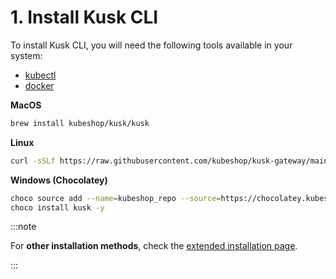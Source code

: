 # 1. Install Kusk CLI 

To install Kusk CLI, you will need the following tools available in your system:

- [kubectl](https://kubernetes.io/docs/tasks/tools/) 
- [docker](https://docs.docker.com/desktop/)

**MacOS**
```sh
brew install kubeshop/kusk/kusk
```

**Linux**

```sh
curl -sSLf https://raw.githubusercontent.com/kubeshop/kusk-gateway/main/cmd/kusk/scripts/install.sh | bash
```

**Windows (Chocolatey)**

```sh
choco source add --name=kubeshop_repo --source=https://chocolatey.kubeshop.io/chocolatey
choco install kusk -y
```

:::note

For **other installation methods**, check the [extended installation page](../quick-links/install.md).

:::